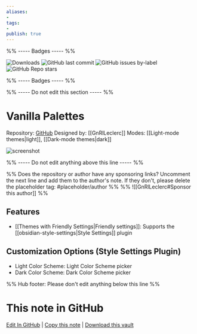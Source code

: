 ```yaml
---
aliases:
- 
tags: 
- 
publish: true
---
```


%% ----- Badges ----- %%

![Downloads](https://img.shields.io/badge/downloads-1551-573E7A?style=for-the-badge&logo=)
![GitHub last commit](https://img.shields.io/github/last-commit/GnRlLeclerc/Vanilla-Theme-Palettes?color=573E7A&label=last%20update&logo=github&style=for-the-badge)
![GitHub issues by-label](https://img.shields.io/github/issues/GnRlLeclerc/Vanilla-Theme-Palettes/help%20wanted?color=573E7A&logo=github&style=for-the-badge) 
![GitHub Repo stars](https://img.shields.io/github/stars/GnRlLeclerc/Vanilla-Theme-Palettes?color=573E7A&logo=github&style=for-the-badge)

%% ----- Badges ----- %%

%% ----- Do not edit this section ----- %%

# Vanilla Palettes

Repository: [GitHub](https://github.com/GnRlLeclerc/Vanilla-Theme-Palettes)
Designed by: [[GnRlLeclerc]]
Modes: [[Light-mode themes|light]], [[Dark-mode themes|dark]]



![screenshot](https://github.com/GnRlLeclerc/Vanilla-Theme-Palettes/raw/HEAD/thumbnail.png)

%% ----- Do not edit anything above this line ----- %% 

%% Does the repository or author have any sponsoring links? Uncomment the next line and add them to the author's note. If they don't, please delete the placeholder tag: #placeholder/author %%
%% ![[GnRlLeclerc#Sponsor this author]] %%


## Features

- [[Themes with Friendly Settings|Friendly settings]]: Supports the [[obsidian-style-settings|Style Settings]] plugin

## Customization Options (Style Settings Plugin) 
- Light Color Scheme: Light Color Scheme picker
- Dark Color Scheme: Dark Color Scheme picker


%% Hub footer: Please don't edit anything below this line %%

# This note in GitHub

<span class="git-footer">[Edit In GitHub](https://github.dev/obsidian-community/obsidian-hub/blob/main/02%20-%20Community%20Expansions/02.05%20All%20Community%20Expansions/Themes/Vanilla%20Palettes.md "git-hub-edit-note") | [Copy this note](https://raw.githubusercontent.com/obsidian-community/obsidian-hub/main/02%20-%20Community%20Expansions/02.05%20All%20Community%20Expansions/Themes/Vanilla%20Palettes.md "git-hub-copy-note") | [Download this vault](https://github.com/obsidian-community/obsidian-hub/archive/refs/heads/main.zip "git-hub-download-vault") </span>
